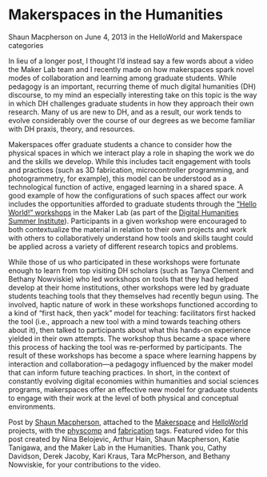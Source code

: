 # Makerspaces in the Humanities
Shaun Macpherson on June 4, 2013 in the HelloWorld and Makerspace categories

<p>In lieu of a longer post, I thought I&#8217;d instead say a few words about a video the Maker Lab team and I recently made on how makerspaces spark novel modes of collaboration and learning among graduate students. While pedagogy is an important, recurring theme of much digital humanities (DH) discourse, to my mind an especially interesting take on this topic is the way in which DH challenges graduate students in how they approach their own research. Many of us are new to DH, and as a result, our work tends to evolve considerably over the course of our degrees as we become familiar with DH praxis, theory, and resources.</p>
<p>Makerspaces offer graduate students a chance to consider how the physical spaces in which we interact play a role in shaping the work we do and the skills we develop. While this includes tacit engagement with tools and practices (such as 3D fabrication, microcontroller programming, and photogrammetry, for example), this model can be understood as a technological function of active, engaged learning in a shared space. A good example of how the configurations of such spaces affect our work includes the opportunities afforded to graduate students through the <a title="learn more" href="http://maker.uvic.ca/hello/">&#8220;Hello World!&#8221; workshops</a> in the Maker Lab (as part of the <a title="learn more" href="http://dhsi.org/" target="_blank">Digital Humanities Summer Institute</a>). Participants in a given workshop were encouraged to both contextualize the material in relation to their own projects and work with others to collaboratively understand how tools and skills taught could be applied across a variety of different research topics and problems.</p>
<p>While those of us who participated in these workshops were fortunate enough to learn from top visiting DH scholars (such as Tanya Clement and Bethany Nowviskie) who led workshops on tools that they had helped develop at their home institutions, other workshops were led by graduate students teaching tools that they themselves had recently begun using. The involved, haptic nature of work in these workshops functioned according to a kind of &#8220;first hack, then yack&#8221; model for teaching: facilitators first hacked the tool (i.e., approach a new tool with a mind towards teaching others about it), then talked to participants about what this hands-on experience yielded in their own attempts. The workshop thus became a space where this process of hacking the tool was re-performed by participants. The result of these workshops has become a space where learning happens by interaction and collaboration—<span class="pullquote">a pedagogy influenced by the maker model that can inform future teaching practices</span>. In short, in the context of constantly evolving digital economies within humanities and social sciences programs, makerspaces offer an effective new model for graduate students to engage with their work at the level of both physical and conceptual environments.</p>
<p>Post by <a title="learn more" href="http://maker.uvic.ca/author/shaun/">Shaun Macpherson</a>, attached to the <a title="learn more" href="http://maker.uvic.ca/category/makerspace/">Makerspace</a> and <a title="learn more" href="http://maker.uvic.ca/category/hello/">HelloWorld</a> projects, with the <a title="learn more" href="http://maker.uvic.ca/tag/physcomp/">physcomp</a> and <a title="learn more" href="http://maker.uvic.ca/tag/fabrication/">fabrication</a> tags. Featured video for this post created by Nina Belojevic, Arthur Hain, Shaun Macpherson, Katie Tanigawa, and the Maker Lab in the Humanities. Thank you, Cathy Davidson, Derek Jacoby, Kari Kraus, Tara McPherson, and Bethany Nowviskie, for your contributions to the video.</p>
